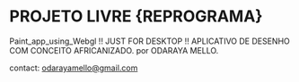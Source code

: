 # PROJETO LIVRE {REPROGRAMA}
Paint_app_using_Webgl
!! JUST FOR DESKTOP !!
APLICATIVO DE DESENHO COM CONCEITO AFRICANIZADO.
por ODARAYA MELLO.

contact: odarayamello@gmail.com
